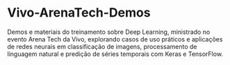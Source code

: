 # Vivo-ArenaTech-Demos
Demos e materiais do treinamento sobre Deep Learning, ministrado no evento Arena Tech da Vivo, explorando casos de uso práticos e aplicações de redes neurais em classificação de imagens, processamento de linguagem natural e predição de séries temporais com Keras e TensorFlow.
